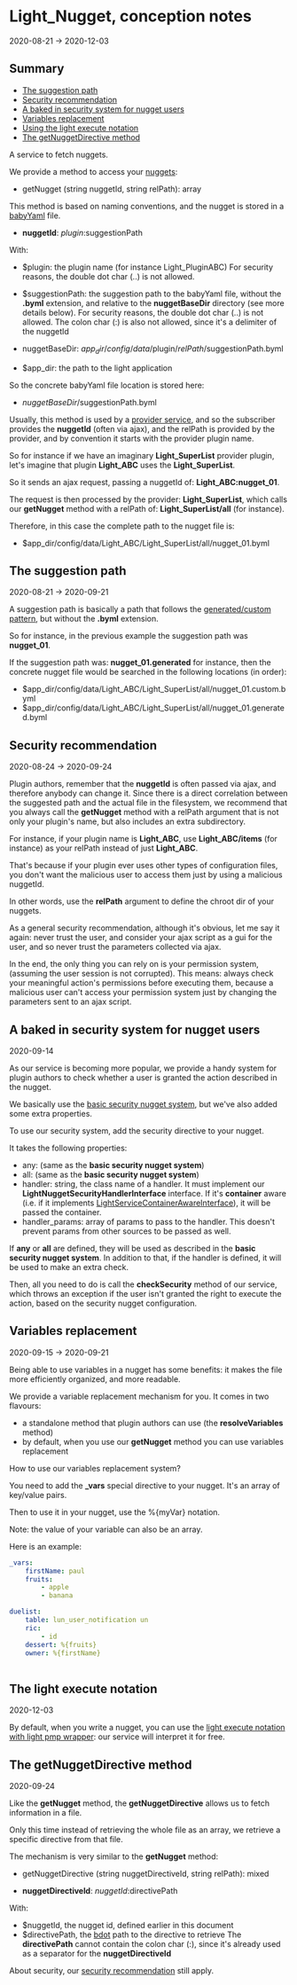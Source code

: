 Light_Nugget, conception notes
============
2020-08-21 -> 2020-12-03




Summary
-------

- [The suggestion path](#the-suggestion-path)
- [Security recommendation](#security-recommendation)
- [A baked in security system for nugget users](#a-baked-in-security-system-for-nugget-users)
- [Variables replacement](#variables-replacement)
- [Using the light execute notation](#the-light-execute-notation)
- [The getNuggetDirective method](#the-getnuggetdirective-method)




A service to fetch nuggets.



We provide a method to access your [nuggets](https://github.com/lingtalfi/Light/blob/master/personal/mydoc/pages/nomenclature.md#nugget):


- getNugget (string nuggetId, string relPath): array 


This method is based on naming conventions, and the nugget is stored in a [babyYaml](https://github.com/lingtalfi/BabyYaml) file.



- **nuggetId**: $plugin:$suggestionPath


With:

- $plugin: the plugin name (for instance Light_PluginABC)
    For security reasons, the double dot char (..) is not allowed.
    
- $suggestionPath: the suggestion path to the babyYaml file, without the **.byml** extension, and relative to the **nuggetBaseDir** directory (see more details below).
    For security reasons, the double dot char (..) is not allowed.
    The colon char (:) is also not allowed, since it's a delimiter of the nuggetId


- nuggetBaseDir: $app_dir/config/data/$plugin/$relPath/$suggestionPath.byml
- $app_dir: the path to the light application


So the concrete babyYaml file location is stored here:

- $nuggetBaseDir/$suggestionPath.byml


Usually, this method is used by a [provider service](https://github.com/lingtalfi/Light/blob/master/personal/mydoc/pages/nomenclature.md#provider-service-subscriber-service),
and so the subscriber provides the **nuggetId** (often via ajax), and the relPath is provided by the provider, and by convention it starts with the provider plugin name.


So for instance if we have an imaginary **Light_SuperList** provider plugin, let's imagine that plugin **Light_ABC** uses the **Light_SuperList**.

So it sends an ajax request, passing a nuggetId of: **Light_ABC:nugget_01**.

The request is then processed by the provider: **Light_SuperList**, which calls our **getNugget** method with a relPath of: **Light_SuperList/all** (for instance).

Therefore, in this case the complete path to the nugget file is: 

- $app_dir/config/data/Light_ABC/Light_SuperList/all/nugget_01.byml



The suggestion path
-------
2020-08-21 -> 2020-09-21


A suggestion path is basically a path that follows the [generated/custom pattern](https://github.com/lingtalfi/TheBar/blob/master/discussions/generated-custom-config-pattern.md),
but without the **.byml** extension.

So for instance, in the previous example the suggestion path was **nugget_01**.

If the suggestion path was: **nugget_01.generated** for instance, then the concrete nugget file would be searched in the following locations (in order):


- $app_dir/config/data/Light_ABC/Light_SuperList/all/nugget_01.custom.byml
- $app_dir/config/data/Light_ABC/Light_SuperList/all/nugget_01.generated.byml


  
Security recommendation
----------
2020-08-24 -> 2020-09-24


Plugin authors, remember that the **nuggetId** is often passed via ajax, and therefore anybody can change it.
Since there is a direct correlation between the suggested path and the actual file in the filesystem, we recommend
that you always call the **getNugget** method with a relPath argument that is not only your plugin's name, but also includes an extra subdirectory.

For instance, if your plugin name is **Light_ABC**, use **Light_ABC/items** (for instance) as your relPath instead of just **Light_ABC**.

That's because if your plugin ever uses other types of configuration files, you don't want the malicious user to access them just by using a malicious nuggetId.

In other words, use the **relPath** argument to define the chroot dir of your nuggets.


As a general security recommendation, although it's obvious, let me say it again: never trust the user, and consider your ajax script as a gui for the user, and so
never trust the parameters collected via ajax.

In the end, the only thing you can rely on is your permission system, (assuming the user session is not corrupted). 
This means: always check your meaningful action's permissions before executing them, because a malicious user can't access your permission system
just by changing the parameters sent to an ajax script.


  


A baked in security system for nugget users
---------------
2020-09-14


As our service is becoming more popular, we provide a handy system for plugin authors to check whether a user is granted the action described in the nugget.


We basically use the [basic security nugget system](https://github.com/lingtalfi/TheBar/blob/master/discussions/basic-security-nugget.md), but we've also added some extra properties.

To use our security system, add the security directive to your nugget.


It takes the following properties:

- any: (same as the **basic security nugget system**)
- all: (same as the **basic security nugget system**)
- handler: string, the class name of a handler. It must implement our **LightNuggetSecurityHandlerInterface** interface.
    If it's **container** aware (i.e. if it implements [LightServiceContainerAwareInterface](https://github.com/lingtalfi/Light/blob/master/doc/api/Ling/Light/ServiceContainer/LightServiceContainerAwareInterface.md)), it will be passed the container.
- handler_params: array of params to pass to the handler. This doesn't prevent params from other sources to be passed as well.
    
    
If **any** or **all** are defined, they will be used as described in the **basic security nugget system**. In addition to that, 
if the handler is defined, it will be used to make an extra check.


Then, all you need to do is call the **checkSecurity** method of our service, which throws an exception if the user isn't granted the right to execute the action,
based on the security nugget configuration.    





Variables replacement
-------------
2020-09-15 -> 2020-09-21


Being able to use variables in a nugget has some benefits: it makes the file more efficiently organized, and more readable.


We provide a variable replacement mechanism for you. It comes in two flavours:

- a standalone method that plugin authors can use (the **resolveVariables** method)
- by default, when you use our **getNugget** method you can use variables replacement


How to use our variables replacement system?

You need to add the **_vars** special directive to your nugget.
It's an array of key/value pairs. 

Then to use it in your nugget, use the %{myVar} notation.

Note: the value of your variable can also be an array.

Here is an example:

```yaml
_vars:
    firstName: paul
    fruits:
        - apple
        - banana

duelist:
    table: lun_user_notification un
    ric:
        - id
    dessert: %{fruits} 
    owner: %{firstName} 
        
```



The light execute notation
------------
2020-12-03


By default, when you write a nugget, you can use the [light execute notation with light pmp wrapper](https://github.com/lingtalfi/Light/blob/master/personal/mydoc/pages/notation/light-execute-notation.md#light-execute-notation-with-light-pmp-wrapper):
our service will interpret it for free.




The getNuggetDirective method
----------
2020-09-24


Like the **getNugget** method, the **getNuggetDirective** allows us to fetch information in a file.

Only this time instead of retrieving the whole file as an array, we retrieve a specific directive from that file.


The mechanism is very similar to the **getNugget** method:


- getNuggetDirective (string nuggetDirectiveId, string relPath): mixed 



- **nuggetDirectiveId**: $nuggetId:$directivePath

With:

- $nuggetId, the nugget id, defined earlier in this document
- $directivePath, the [bdot](https://github.com/karayabin/universe-snapshot/blob/master/universe/Ling/Bat/doc/bdot-notation.md) path to the directive to retrieve
    The **directivePath** cannot contain the colon char (:), since it's already used as a separator for the **nuggetDirectiveId**
    
    

About security, our [security recommendation](#security-recommendation) still apply.
    



 












